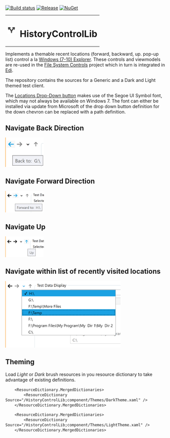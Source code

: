 [![Build status](https://ci.appveyor.com/api/projects/status/b5aljj6ec5cn10c0/branch/master?svg=true)](https://ci.appveyor.com/project/Dirkster99/historycontrollib/branch/master)
[![Release](https://img.shields.io/github/release/Dirkster99/MRULib.svg)](https://github.com/Dirkster99/MRULib/releases/latest)
[![NuGet](https://img.shields.io/nuget/dt/Dirkster.HistoryControlLib.svg)](http://nuget.org/packages/Dirkster.HistoryControlLib)

<table border="0" width="100%">
<tr>
    <td><img src="https://github.com/Dirkster99/Docu/blob/master/HistoryControlLib/Branch_32x.png?raw=true" width="24"/></td> <td><h1>HistoryControlLib</h1></td>
</tr>
</table>

Implements a themable recent locations (forward, backward, up. pop-up list) control a la <a href="https://github.com/Dirkster99/fsc/wiki/FSC-Windows-Explorer-(Cloned)">Windows (7-10) Explorer</a>.
These controls and viewmodels are re-used in the <a href="https://github.com/Dirkster99/fsc">File System Controls</a> project which in turn is integrated in <a href="https://github.com/Dirkster99/Edi">Edi</a>.

The repository contains the sources for a Generic and a Dark and Light themed test client.

The <a href="https://github.com/Dirkster99/HistoryControlLib/blob/master/source/HistoryControlLib/Controls/LocationsDropDown.xaml">Locations Drop-Down button</a> makes use of the Segoe UI Symbol font, which may not
always be available on Windows 7. The font can either be installed via update from Microsoft of the drop down
button definition for the down chevron can be replaced with a path definition.

## Navigate Back Direction
<img src="https://github.com/Dirkster99/Docu/blob/master/HistoryControlLib/Screenshots/Back.png?raw=true" width="120">

## Navigate Forward Direction
<img src="https://github.com/Dirkster99/Docu/blob/master/HistoryControlLib/Screenshots/Forward.png?raw=true" width="120">

## Navigate Up
<img src="https://github.com/Dirkster99/Docu/blob/master/HistoryControlLib/Screenshots/Up.png?raw=true" width="120">

## Navigate within list of recently visited locations
<img src="https://github.com/Dirkster99/Docu/blob/master/HistoryControlLib/Screenshots/RecentList.png?raw=true" width="360">

## Theming

Load *Light* or *Dark* brush resources in you resource dictionary to take advantage of existing definitions.

```XAML
    <ResourceDictionary.MergedDictionaries>
        <ResourceDictionary Source="/HistoryControlLib;component/Themes/DarkTheme.xaml" />
    </ResourceDictionary.MergedDictionaries>
```

```XAML
    <ResourceDictionary.MergedDictionaries>
        <ResourceDictionary Source="/HistoryControlLib;component/Themes/LightTheme.xaml" />
    </ResourceDictionary.MergedDictionaries>
```

